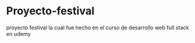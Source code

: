# Proyecto-festival
proyecto festival la cual fue hecho en el curso de desarrollo web full stack en udemy
